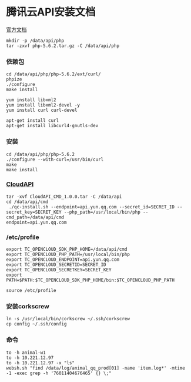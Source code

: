 # 腾讯云API安装文档
[官方文档](http://doc.yun.qq.com/)

``` shell
mkdir -p /data/api/php
tar -zxvf php-5.6.2.tar.gz -C /data/api/php
```
### 依赖包
``` shell
cd /data/api/php/php-5.6.2/ext/curl/
phpize
./configure
make install

yum install libxml2
yum install libxml2-devel -y
yum install curl curl-devel

apt-get install curl
apt-get install libcurl4-gnutls-dev
```
### 安装
``` shell
cd /data/api/php/php-5.6.2
./configure --with-curl=/usr/bin/curl
make
make install
```
### [CloudAPI](http://qzonestyle.gtimg.cn/qzone/vas/opensns/res/doc/CloudAPI_CMD_1.0.0.tar)
``` shell
tar -xvf CloudAPI_CMD_1.0.0.tar -C /data/api
cd /data/api/cmd
 ./qc-install.sh --endpoint=api.yun.qq.com --secret_id=SECRET_ID --secret_key=SECRET_KEY --php_path=/usr/local/bin/php --cmd_path=/data/api/cmd
endpoint=api.yun.qq.com
``` 
### /etc/profile
``` shell
export TC_OPENCLOUD_SDK_PHP_HOME=/data/api/cmd
export TC_OPENCLOUD_PHP_PATH=/usr/local/bin/php
export TC_OPENCLOUD_ENDPOINT=api.yun.qq.com
export TC_OPENCLOUD_SECRETID=SECRET_ID
export TC_OPENCLOUD_SECRETKEY=SECRET_KEY
export PATH=$PATH:$TC_OPENCLOUD_SDK_PHP_HOME/bin:$TC_OPENCLOUD_PHP_PATH
```
```
source /etc/profile
```
### 安装corkscrew
``` shell
ln -s /usr/local/bin/corkscrew ~/.ssh/corkscrew
cp config ~/.ssh/config
```
### 命令
``` shell
to -h animal-w1
to -h 10.221.12.97
to -h 10.221.12.97 -x "ls"
websh.sh "find /data/log/animal_qq_prod[01] -name 'item.log*' -mtime -1 -exec grep -h '76011404676465' {} \;"
```
